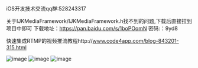 iOS开发技术交流qq群:528243317

关于IJKMediaFramework/IJKMediaFramework.h找不到的问题,下载后直接拉到项目中即可
下载地址：https://pan.baidu.com/s/1boPOomN 密码:：9yd8

快速集成RTMP的视频推流教程http://www.code4app.com/blog-843201-315.html

![image](https://github.com/XLAccount/MiaoBo/blob/master/程序展示1.gif)
![image](https://github.com/XLAccount/MiaoBo/blob/master/程序展示2.gif)
![image](https://github.com/XLAccount/MiaoBo/blob/master/程序展示3.gif)
